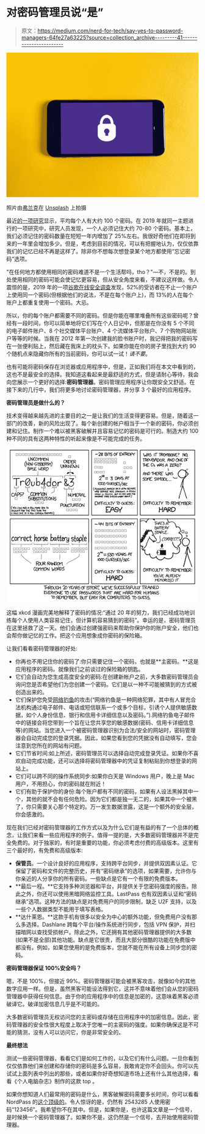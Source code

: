 # 对密码管理员说“是”

> 原文：<https://medium.com/nerd-for-tech/say-yes-to-password-managers-64fe27a63225?source=collection_archive---------41----------------------->

![](img/04216ac52560da1b65ec1592dfb242df.png)

照片由[弗兰克](https://unsplash.com/@franckinjapan?utm_source=medium&utm_medium=referral)在 [Unsplash](https://unsplash.com?utm_source=medium&utm_medium=referral) 上拍摄

最近[的一项研究](https://securitybrief.co.nz/story/average-person-has-100-passwords-study)显示，平均每个人有大约 100 个密码。在 2019 年就同一主题进行的一项研究中，研究人员发现，一个人必须记住大约 70-80 个密码。基本上，我们必须记住的密码数量在短短一年内增加了 25%左右。我很好奇他们在即将到来的一年里会增加多少。但是，考虑到目前的情况，可以有把握地认为，仅仅依靠我们的记忆已经不再是这样了。除非你不想每次想登录某个地方都使用“忘记密码”选项。

"在任何地方都使用相同的密码难道不是一个生活帮吗，tho？"—不，不是的。到处使用相同的密码可能会使记忆更容易，但从安全角度来看，不建议这样做。令人震惊的是，2019 年的一项[谷歌在线安全调查](https://services.google.com/fh/files/blogs/google_security_infographic.pdf)发现，52%的受访者在不止一个账户上使用同一个密码(但根据他们的说法，不是在每个账户上)，而 13%的人在每个账户上都重复使用一个密码。大忌。

所以，你的每个账户都需要不同的密码。但是你能在哪里堆叠所有这些密码呢？曾经有一段时间，你可以简单地将它们写在个人日记中，但那是在你没有 5 个不同的电子邮件账户、8 个社交媒体平台账户、4 个流媒体平台账户、7 个购物网站账户等等的时候。当我在 2012 年第一次创建我的脸书账户时，我记得把我的密码写在一张便利贴上，然后藏在我床上的枕头下。如果你能在你的房子里找到大约 90 个随机点来隐藏你所有的当前密码，你可以试一试！*请不要*。

也有可能将密码保存在浏览器或应用程序中，但是，正如我们将在本文中看到的，这也不是最安全的选择。我知道这看起来是最舒适的方式，但是请耐心等待，我会向您展示一个更好的选择:**密码管理器**。密码管理应用程序让你既安全又舒适。在接下来的几行中，我们将更多地讨论密码管理器，并分享 3 个最好的应用程序。

**密码管理员是做什么的？**

技术变得越来越先进的主要目的之一是让我们的生活变得更容易。但是，随着这一部门的改善，新的风险出现了。每个新创建的帐户相当于一个新的密码，你必须创建和记住。制作一个难以被黑客破解并且容易记忆的密码是可行的。制造大约 100 种不同的具有这两种特性的听起来像是不可能完成的任务。

![](img/62e39f34b0da3948fb825cc062ef7982.png)

这幅 xkcd 漫画完美地解释了密码的情况:“通过 20 年的努力，我们已经成功地训练每个人使用人类容易记住，但计算机容易猜到的密码”。幸运的是，密码管理员在这里拯救了这一天。他们会通过创建强密码来帮助你保护你的账户安全，他们也会帮你做记忆的工作。把这个应用想象成你密码的保险箱。

让我们看看密码管理器的好处:

*   你再也不用记住你的密码了:你只需要记住一个密码，也就是**主密码。**这是应用程序的密码。就像我们之前谈过的保险箱的钥匙。
*   它们会自动为您生成高度安全的密码:在创建新帐户之前，大多数密码管理员会询问您是否希望他们为您创建一个密码。它们是以一种不可能被猜到的方式被创造出来的。
*   它们保护您免受[网络钓鱼](https://www.phishing.org/what-is-phishing)的攻击(“网络钓鱼是一种网络犯罪，其中有人冒充合法机构通过电子邮件、电话或短信联系一个或多个目标，引诱个人提供敏感数据，如个人身份信息、银行和信用卡详细信息以及密码。”).网络钓鱼电子邮件中的链接会将您带到一个旨在让您共享您的敏感数据(密码、信用卡详细信息等)的网站。当您进入一个被密码管理器识别为合法/安全的网站时，密码管理器会自动完成您的登录凭据。因此，如果您看到您的凭据没有自动填写，您会注意到您所在的网站有问题。
*   它们节省时间:如上所述，密码管理员可以选择自动完成登录凭证。如果你不喜欢自动完成功能，还可以选择将密码管理器中的凭证复制粘贴到你想登录的网站上。
*   它们可以跨不同的操作系统同步:如果你白天是 Windows 用户，晚上是 Mac 用户，不用担心，你的密码就在附近！
*   它们有助于保护你的身份:每个账户都有不同的密码，如果有人设法黑掉其中一个，其他的就不会有任何危险。因为它们都是独一无二的，如果其中一个被黑了，你只需要关心那个特定的。万一发生数据泄露，这是一个额外的安全层，你会感激的。

现在我们已经对密码管理器的工作方式以及为什么它们是有益的有了一个总体的概念，让我们来看一些应用程序的例子。值得一提的是，大多数密码管理器并不是完全免费的。对于独家的，有时是重要的功能，你必须考虑付费的高级版本。这里有三个最好的，有免费和高级版本:

*   **保管员**。一个设计良好的应用程序，支持跨平台同步，并提供双因素认证。它保留了密码和文件的完整历史，并有“密码继承”的选项，如果需要，允许你与你亲近的人分享你的所有密码。一些缺点是它有一个有限的免费版本。
*   **最后一程。**它支持多种浏览器和平台，并提供关于您密码强度的报告。除此之外，你还可以使用黑暗网络监控工具。LastPass 也有双因素认证和“密码继承”选项。这种方法的缺点是对免费用户的同步限制，缺乏 U2F 支持，以及一些个人数据类型不能用于填写表格。
*   **达什莱恩。**这款手机有很多以安全为中心的额外功能，但免费用户没有那么多选择。Dashlane 跨每个平台/操作系统进行同步，包括 VPN 保护，并扫描暗网以查找受损帐户。除此之外，它还拥有其他密码管理器提供的大多数(如果不是全部)其他功能。缺点是它很贵，而且大部分很酷的功能在免费版中都没有。例如，如果您使用的是免费版本，您就不能在所有设备上同步您的密码。

**密码管理器保证 100%安全吗？**

嗯，不是 100%，但接近 99%。密码管理器可能会被黑客攻击，就像如今的其他数字应用一样。但是，虽然黑客可能设法得到它，这并不意味着他们会从您的密码管理器中获得任何信息。由于你的应用程序中的信息是加密的，这意味着黑客必须破译它。破译加密信息几乎是不可能的。

大多数密码管理员无权访问您的主密码或存储在应用程序中的加密信息。因此，密码管理器的安全性很大程度上取决于您唯一的主密码的强度。如果你确保这是不可能的猜测，没有人可以访问它，你是非常安全的。

**最终想法**

测试一些密码管理器，看看它们是如何工作的，以及它们有什么问题。一旦你看到仅仅依靠他们来创建和存储你的密码是多么容易，我敢肯定你不会回头。你可以先试试上面列表中列出的那些，或者如果你好奇想知道市场上还有什么其他选择，看看《个人电脑杂志》制作的这款 top 。

如果你想知道人们最常用的密码是什么，黑客破解密码需要多长时间，你可以看看 NordPass 的[这个顶级的](https://nordpass.com/most-common-passwords-list/)。令人惊讶的是，仍然有 2543285 人使用密码“123456”。我希望你不在其中。但是，如果你是，也许这篇文章是一个信号，是时候换一个密码管理器了。如果你不是，这仍然是一个信号，去开始使用密码管理器。